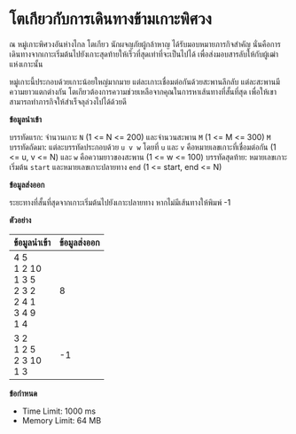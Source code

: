 
# โตเกียวกับการเดินทางข้ามเกาะพิศวง

ณ หมู่เกาะพิศวงอันห่างไกล โตเกียว นักผจญภัยผู้กล้าหาญ ได้รับมอบหมายภารกิจสำคัญ นั่นคือการเดินทางจากเกาะเริ่มต้นไปยังเกาะสุดท้ายให้เร็วที่สุดเท่าที่จะเป็นไปได้ เพื่อส่งมอบสารลับให้กับผู้เฒ่าแห่งเกาะนั้น

หมู่เกาะนี้ประกอบด้วยเกาะน้อยใหญ่มากมาย แต่ละเกาะเชื่อมต่อกันด้วยสะพานลึกลับ แต่ละสะพานมีความยาวแตกต่างกัน โตเกียวต้องการความช่วยเหลือจากคุณในการหาเส้นทางที่สั้นที่สุด เพื่อให้เขาสามารถทำภารกิจให้สำเร็จลุล่วงไปได้ด้วยดี

**ข้อมูลนำเข้า**

บรรทัดแรก: จำนวนเกาะ `N` (1 <= N <= 200) และจำนวนสะพาน `M` (1 <= M <= 300)
`M` บรรทัดถัดมา: แต่ละบรรทัดประกอบด้วย `u v w` โดยที่ `u` และ `v` คือหมายเลขเกาะที่เชื่อมต่อกัน (1 <= u, v <= N) และ `w` คือความยาวของสะพาน (1 <= w <= 100)
บรรทัดสุดท้าย: หมายเลขเกาะเริ่มต้น `start` และหมายเลขเกาะปลายทาง `end` (1 <= start, end <= N)

**ข้อมูลส่งออก**

ระยะทางที่สั้นที่สุดจากเกาะเริ่มต้นไปยังเกาะปลายทาง หากไม่มีเส้นทางให้พิมพ์ -1

**ตัวอย่าง**

| ข้อมูลนำเข้า | ข้อมูลส่งออก |
|---|---|
| 4 5 <br> 1 2 10 <br> 1 3 5 <br> 2 3 2 <br> 2 4 1 <br> 3 4 9 <br> 1 4 | 8 |
| 3 2 <br> 1 2 5 <br> 2 3 10 <br> 1 3 | -1 |

**ข้อกำหนด**

*   Time Limit: 1000 ms
*   Memory Limit: 64 MB
